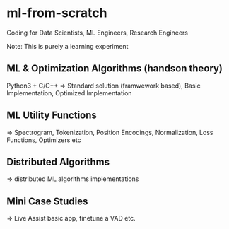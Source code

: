# ml-from-scratch
Coding for Data Scientists, ML Engineers, Research Engineers 

Note: This is purely a learning experiment

## ML & Optimization Algorithms (handson theory)

Python3 + C/C++
=> Standard solution (framwework based), Basic Implementation, Optimized Implementation

## ML Utility Functions
=> Spectrogram, Tokenization, Position Encodings, Normalization, Loss Functions, Optimizers etc

## Distributed Algorithms
=> distributed ML algorithms implementations

## Mini Case Studies
=> Live Assist basic app, finetune a VAD etc.
